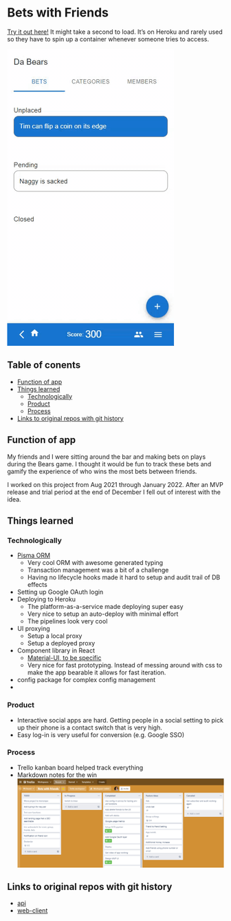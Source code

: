 # Bets with Friends <!-- omit in toc -->
[Try it out here!](https://betting-buddies-staging.herokuapp.com/) It might take a second to load. It’s on Heroku and rarely used so they have to spin up a container whenever someone tries to access.

![](.content/demo-bfw.gif)

## Table of conents <!-- omit in toc -->
- [Function of app](#function-of-app)
- [Things learned](#things-learned)
  - [Technologically](#technologically)
  - [Product](#product)
  - [Process](#process)
- [Links to original repos with git history](#links-to-original-repos-with-git-history)

## Function of app
My friends and I were sitting around the bar and making bets on plays during the Bears game. I thought it would be fun to track these bets and gamify the experience of who wins the most bets between friends.

I worked on this project from Aug 2021 through January 2022. After an MVP release and trial period at the end of December I fell out of interest with the idea.

## Things learned
### Technologically
* [Pisma ORM](https://www.prisma.io/)
  * Very cool ORM with awesome generated typing
  * Transaction management was a bit of a challenge
  * Having no lifecycle hooks made it hard to setup and audit trail of DB effects
* Setting up Google OAuth login
* Deploying to Heroku
  * The platform-as-a-service made deploying super easy
  * Very nice to setup an auto-deploy with minimal effort
  * The pipelines look very cool
* UI proxying
  * Setup a local proxy
  * Setup a deployed proxy
* Component library in React
  * [Material-UI, to be specific](https://mui.com/)
  * Very nice for fast prototyping. Instead of messing around with css to make the app bearable it allows for fast iteration.
* config package for complex config management
* 


### Product
* Interactive social apps are hard. Getting people in a social setting to pick up their phone is a contact switch that is very high.
* Easy log-in is very useful for conversion (e.g. Google SSO)

### Process
* Trello kanban board helped track everything
* Markdown notes for the win
![](.content/trello-bwf.png)

## Links to original repos with git history
- [api](https://github.com/GraysonRicketts/Bets-With-Friends-Server)
- [web-client](https://github.com/GraysonRicketts/Bets-With-Friends-Web)